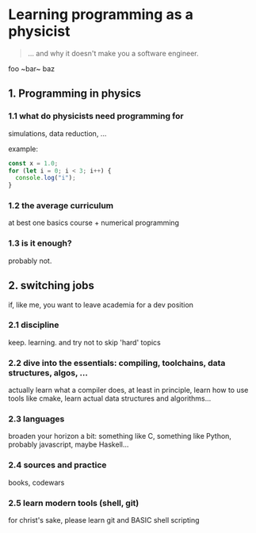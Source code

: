 # Learning programming as a physicist

> ... and why it doesn't make you a software engineer.

foo ~bar~ baz

## 1. Programming in physics

### 1.1 what do physicists need programming for

simulations, data reduction, ...

example:

~~~typescript
const x = 1.0;
for (let i = 0; i < 3; i++) {
  console.log("i");
}
~~~

### 1.2 the average curriculum

at best one basics course + numerical programming

### 1.3 is it enough?

probably not.

## 2. switching jobs

if, like me, you want to leave academia for a dev position

### 2.1 discipline

keep. learning. and try not to skip 'hard' topics

### 2.2 dive into the essentials: compiling, toolchains, data structures, algos, ...

actually learn what a compiler does, at least in principle, learn how to use tools like cmake, learn
actual data structures and algorithms...

### 2.3 languages

broaden your horizon a bit: something like C, something like Python, probably javascript, maybe
Haskell...

### 2.4 sources and practice

books, codewars

### 2.5 learn modern tools (shell, git)

for christ's sake, please learn git and BASIC shell scripting
